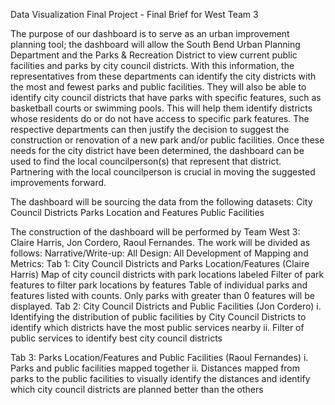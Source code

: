 Data Visualization
Final Project - Final Brief for West Team 3


The purpose of our dashboard is to serve as an urban improvement planning tool; the dashboard will allow the  South Bend Urban Planning Department and the Parks & Recreation District to view current public facilities and parks by city council districts. With this information, the representatives from these departments can identify the city districts with the most and fewest parks and public facilities. They will also be able to identify city council districts that have parks with specific features, such as basketball courts or swimming pools. This will help them identify districts whose residents do or do not have access to specific park features. The respective  departments can then justify the decision to suggest  the construction or renovation of a new park and/or public facilities. Once these needs for the city district have been determined, the dashboard can be used to find the local councilperson(s) that represent that district. Partnering with the local councilperson is crucial in moving the suggested improvements forward.

The dashboard will be sourcing the data from the following datasets:
City Council Districts
Parks Location and Features
Public Facilities

The construction of the dashboard will be performed by Team West 3: Claire Harris, Jon Cordero, Raoul Fernandes. The work will be divided as follows:
Narrative/Write-up: All
Design:  All
Development of Mapping and Metrics: 
Tab 1: City Council Districts and Parks Location/Features (Claire Harris)
Map of city council districts with park locations labeled
Filter of park features to filter park locations by features
Table of individual parks and features listed with counts. Only parks with greater than 0 features will be displayed.
Tab 2: City Council Districts and Public Facilities (Jon Cordero)
i. Identifying the distribution of public facilities by City Council Districts to identify which districts have the most public services nearby
ii. Filter of public services to identify best city council districts 

Tab 3: Parks Location/Features and Public Facilities (Raoul Fernandes)
i. Parks and public facilities mapped together
ii. Distances mapped from parks to the public facilities to visually identify the distances and identify which city council districts are planned better than the others
